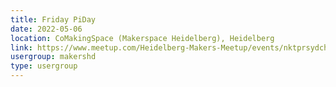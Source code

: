 ```yaml
---
title: Friday PiDay
date: 2022-05-06
location: CoMakingSpace (Makerspace Heidelberg), Heidelberg
link: https://www.meetup.com/Heidelberg-Makers-Meetup/events/nktprsydchbjb/
usergroup: makershd
type: usergroup
---
```

